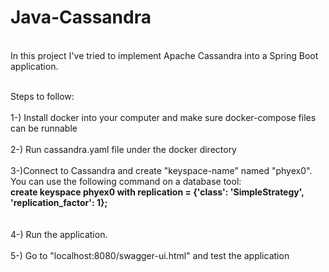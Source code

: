 # Java-Cassandra
<br>In this project I've tried to implement Apache Cassandra into a Spring Boot application.</br>

<br>Steps to follow:</br>
<br>1-) Install docker into your computer and make sure docker-compose files can be runnable</br>
<br>2-) Run cassandra.yaml file under the docker directory</br>
<br>3-)Connect to Cassandra and create "keyspace-name" named "phyex0". You can use the following command on a database tool:
<br> <b>create keyspace phyex0 with replication = {'class': 'SimpleStrategy', 'replication_factor': 1};</b> </br> </br>
<br>4-) Run the application.</br>
<br>5-) Go to "localhost:8080/swagger-ui.html" and test the application</br>
